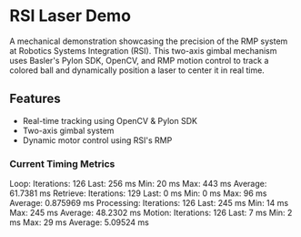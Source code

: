 # RSI Laser Demo

A mechanical demonstration showcasing the precision of the RMP system at Robotics Systems Integration (RSI). 
This two-axis gimbal mechanism uses Basler's Pylon SDK, OpenCV, and RMP motion control to track a colored ball 
and dynamically position a laser to center it in real time.

## Features
- Real-time tracking using OpenCV & Pylon SDK
- Two-axis gimbal system
- Dynamic motor control using RSI's RMP

### Current Timing Metrics
Loop:
  Iterations: 126
  Last:       256 ms
  Min:        20 ms
  Max:        443 ms
  Average:    61.7381 ms
Retrieve:
  Iterations: 129
  Last:       0 ms
  Min:        0 ms
  Max:        96 ms
  Average:    0.875969 ms
Processing:
  Iterations: 126
  Last:       245 ms
  Min:        14 ms
  Max:        245 ms
  Average:    48.2302 ms
Motion:
  Iterations: 126
  Last:       7 ms
  Min:        2 ms
  Max:        29 ms
  Average:    5.09524 ms
